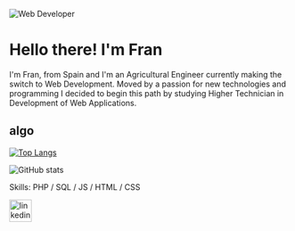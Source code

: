 ![Web Developer](https://media-exp1.licdn.com/dms/image/C4D16AQHGhA4T3_vHSg/profile-displaybackgroundimage-shrink_350_1400/0/1646845397618?e=1659571200&v=beta&t=1XKcgQy0MgcYRmGRHl3CVkIBALnltnEc_dKF-fFCtvw)

# Hello there! I'm Fran
I'm Fran, from Spain and I'm an Agricultural Engineer currently making the switch to Web Development. Moved by a passion for new technologies and programming I decided to begin this path by studying Higher Technician in Development of Web Applications.


## algo
[![Top Langs](https://github-readme-stats.vercel.app/api/top-langs/?username=franpersanchez)](https://github.com/anuraghazra/github-readme-stats)

![GitHub stats](https://github-readme-stats.vercel.app/api?username=franpersanchez&show_icons=true)  

Skills: PHP / SQL / JS / HTML / CSS

[<img src='https://cdn.jsdelivr.net/npm/simple-icons@3.0.1/icons/linkedin.svg' alt='linkedin' height='40'>](https://www.linkedin.com/in/franpersanchez/)  

